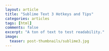 ```yaml
---
layout: article
title: "Sublime Text 3 Hotkeys and Tips"
categories: articles
tags: [html]
comments: false
excerpt: "A ton of text to test readability."
image:
  teaser: post-thumbnails/sublime3.jpg
---
```

